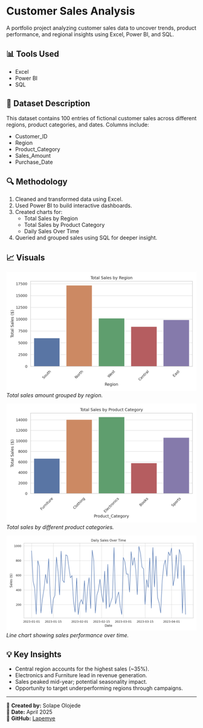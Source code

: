 # Customer Sales Analysis

A portfolio project analyzing customer sales data to uncover trends, product performance, and regional insights using Excel, Power BI, and SQL.

## 📊 Tools Used
- Excel
- Power BI
- SQL

## 📁 Dataset Description
This dataset contains 100 entries of fictional customer sales across different regions, product categories, and dates. Columns include:
- Customer_ID
- Region
- Product_Category
- Sales_Amount
- Purchase_Date

## 🔍 Methodology
1. Cleaned and transformed data using Excel.
2. Used Power BI to build interactive dashboards.
3. Created charts for:
   - Total Sales by Region
   - Total Sales by Product Category
   - Daily Sales Over Time
4. Queried and grouped sales using SQL for deeper insight.

## 📈 Visuals

![Sales by Region](Sales_by_Region.png)  
*Total sales amount grouped by region.*

![Sales by Product Category](Sales_by_Product_Category.png)  
*Total sales by different product categories.*

![Daily Sales Over Time](Daily_Sales_Over_Time.png)  
*Line chart showing sales performance over time.*


## 💡 Key Insights
- Central region accounts for the highest sales (~35%).
- Electronics and Furniture lead in revenue generation.
- Sales peaked mid-year; potential seasonality impact.
- Opportunity to target underperforming regions through campaigns.

---

👤 **Created by:** Solape Olojede  
📅 **Date:** April 2025  
🔗 **GitHub:** [Lapemye](https://github.com/Lapemye)
